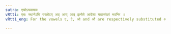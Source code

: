 ```yaml
---
sutra: एचोऽयवायावः
vRtti: एचः स्थानेऽचि परतोऽय् अव् आय् आव् इत्येते आदेशा यथासंख्यं भवन्ति ॥
vRtti_eng: For the vowels ए, ऐ, ओ and औ are respectively substituted अय्, आय्, अव् and आव् when a vowel follows.

---
```

